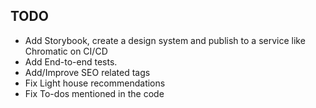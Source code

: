 ## TODO

 - Add Storybook, create a design system and publish to a service like Chromatic on CI/CD 
 - Add End-to-end tests.
 - Add/Improve SEO related tags
 - Fix Light house recommendations
 - Fix To-dos mentioned in the code
